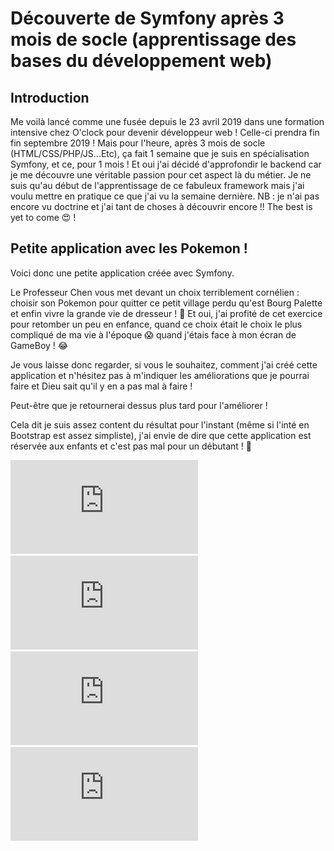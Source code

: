 # Découverte de Symfony après 3 mois de socle (apprentissage des bases du développement web)

## Introduction

Me voilà lancé comme une fusée depuis le 23 avril 2019 dans une formation intensive chez O'clock pour devenir développeur web ! Celle-ci prendra fin fin septembre 2019 !
Mais pour l'heure, après 3 mois de socle (HTML/CSS/PHP/JS...Etc), ça fait 1 semaine que je suis en spécialisation Symfony, et ce, pour 1 mois ! Et oui j'ai décidé d'approfondir le backend car je me découvre une véritable passion pour cet aspect là du métier.
Je ne suis qu'au début de l'apprentissage de ce fabuleux framework mais j'ai voulu mettre en pratique ce que j'ai vu la semaine dernière.
NB : je n'ai pas encore vu doctrine et j'ai tant de choses à découvrir encore !! The best is yet to come :heart_eyes: !

## Petite application avec les Pokemon !

Voici donc une petite application créée avec Symfony.

Le Professeur Chen vous met devant un choix terriblement cornélien : choisir son Pokemon pour quitter ce petit village perdu qu'est Bourg Palette et enfin vivre la grande vie de dresseur ! :rocket:
Et oui, j'ai profité de cet exercice pour retomber un peu en enfance, quand ce choix était le choix le plus compliqué de ma vie à l'époque :scream: quand j'étais face à mon écran de GameBoy ! :joy:

Je vous laisse donc regarder, si vous le souhaitez, comment j'ai créé cette application et n'hésitez pas à m'indiquer les améliorations que je pourrai faire et Dieu sait qu'il y en a pas mal à faire !

Peut-être que je retournerai dessus plus tard pour l'améliorer !

Cela dit je suis assez content du résultat pour l'instant (même si l'inté en Bootstrap est assez simpliste), j'ai envie de dire que cette application est réservée aux enfants et c'est pas mal pour un débutant ! :muscle:

![alt tag](https://github.com/MaxSiriusSquad/pokemon-bootstrap-symfony/blob/app/public/files/resultat-accueil.pdf)
![alt tag](https://github.com/MaxSiriusSquad/pokemon-bootstrap-symfony/blob/app/public/files/resultat-salameche.pdf)
![alt tag](https://github.com/MaxSiriusSquad/pokemon-bootstrap-symfony/blob/app/public/files/resultat-pikachu.pdf)
![alt tag](https://github.com/MaxSiriusSquad/pokemon-bootstrap-symfony/blob/app/public/files/resultat-choix.pdf)

